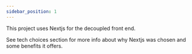 ```yaml
---
sidebar_position: 1
---
```


This project uses Nextjs for the decoupled front end.

See tech choices section for more info about why Nextjs was chosen and some benefits it offers.
